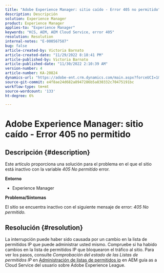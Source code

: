 ```yaml
---
title: "Adobe Experience Manager: sitio caído - Error 405 no permitido"
description: Descripción
solution: Experience Manager
product: Experience Manager
applies-to: "Experience Manager"
keywords: "KCS, AEM, AEM Cloud Service, error 405"
resolution: Resolution
internal-notes: "E-000567587"
bug: false
article-created-by: Victoria Barnato
article-created-date: "11/29/2022 8:18:41 PM"
article-published-by: Victoria Barnato
article-published-date: "11/30/2022 2:10:39 AM"
version-number: 4
article-number: KA-20824
dynamics-url: "https://adobe-ent.crm.dynamics.com/main.aspx?forceUCI=1&pagetype=entityrecord&etn=knowledgearticle&id=964cb6ff-2270-ed11-9561-6045bd006a22"
source-git-commit: e4f8ae24d682a8947286b5a830332c70475191bc
workflow-type: tm+mt
source-wordcount: '133'
ht-degree: 6%

---
```


# Adobe Experience Manager: sitio caído - Error 405 no permitido

## Descripción {#description}


Este artículo proporciona una solución para el problema en el que el sitio está inactivo con la variable *405 No permitido* error.

<b>Entorno</b>

- Experience Manager


<b>Problema/Síntomas</b>

El sitio se encuentra inactivo con el siguiente mensaje de error: *405 No permitido.*


## Resolución {#resolution}


La interrupción puede haber sido causada por un cambio en la lista de permitidos IP que puede administrar usted mismo. Compruebe si ha habido cambios en la lista de permitidos IP que bloquearon el tráfico al sitio. Para ver los pasos, consulte *Comprobación del estado de las Listas de permitidos IP* en [Administración de listas de permitidos ip](https://experienceleague.adobe.com/docs/experience-manager-cloud-service/content/implementing/using-cloud-manager/ip-allow-lists/managing-ip-allow-lists.html?lang=en) en AEM guía as a Cloud Service del usuario sobre Adobe Experience League.
